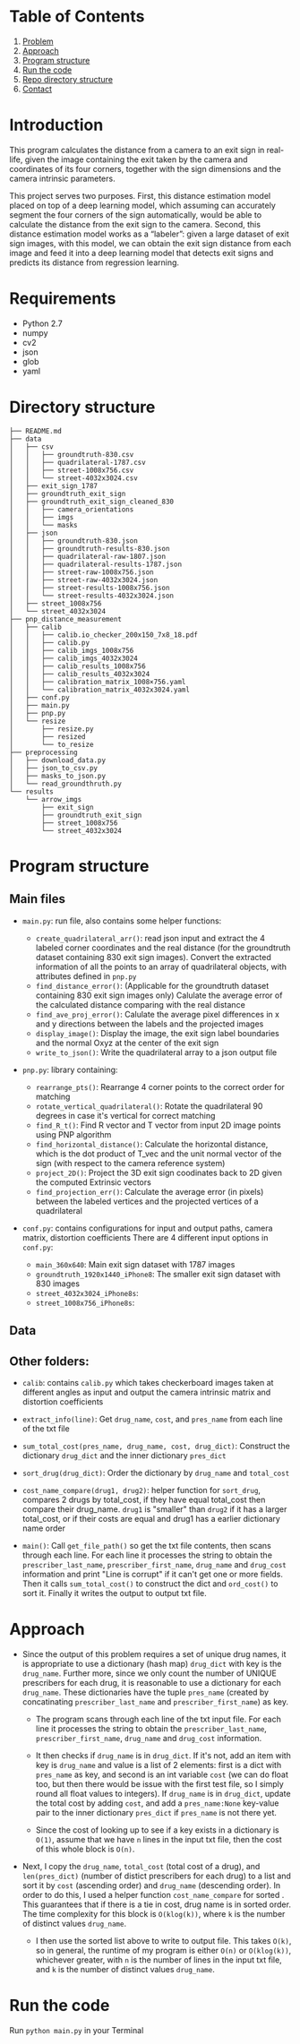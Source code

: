  # Table of Contents
1. [Problem](README.md#introduction)
1. [Approach](README.md#approach)
1. [Program structure](README.md#program-structure)
1. [Run the code](README.md#run-the-code)
1. [Repo directory structure](README.md#repo-directory-structure)
1. [Contact](README.md#contact)

# Introduction

This program calculates the distance from a camera to an exit sign in real-life, given the image containing the exit taken by the camera and coordinates of its four corners, together with the sign dimensions and the camera intrinsic parameters.

This project serves two purposes. First, this distance estimation model placed on top of a deep learning model, which assuming can accurately segment the four corners of the sign automatically, would be able to calculate the distance from the exit sign to the camera. Second, this distance estimation model works as a “labeler”: given a large dataset of exit sign images, with this model, we can obtain the exit sign distance from each image and feed it into a deep learning model that detects exit signs and predicts its distance from regression learning.

# Requirements
* Python 2.7
* numpy
* cv2
* json
* glob
* yaml

# Directory structure

```
├── README.md
├── data
│   ├── csv
│   │   ├── groundtruth-830.csv
│   │   ├── quadrilateral-1787.csv
│   │   ├── street-1008x756.csv
│   │   └── street-4032x3024.csv
│   ├── exit_sign_1787
│   ├── groundtruth_exit_sign
│   ├── groundtruth_exit_sign_cleaned_830
│   │   ├── camera_orientations
│   │   ├── imgs
│   │   └── masks
│   ├── json
│   │   ├── groundtruth-830.json
│   │   ├── groundtruth-results-830.json
│   │   ├── quadrilateral-raw-1807.json
│   │   ├── quadrilateral-results-1787.json
│   │   ├── street-raw-1008x756.json
│   │   ├── street-raw-4032x3024.json
│   │   ├── street-results-1008x756.json
│   │   └── street-results-4032x3024.json
│   ├── street_1008x756
│   └── street_4032x3024
├── pnp_distance_measurement
│   ├── calib
│   │   ├── calib.io_checker_200x150_7x8_18.pdf
│   │   ├── calib.py
│   │   ├── calib_imgs_1008x756
│   │   ├── calib_imgs_4032x3024
│   │   ├── calib_results_1008x756
│   │   ├── calib_results_4032x3024
│   │   ├── calibration_matrix_1008×756.yaml
│   │   └── calibration_matrix_4032x3024.yaml
│   ├── conf.py
│   ├── main.py
│   ├── pnp.py
│   └── resize
│       ├── resize.py
│       ├── resized
│       └── to_resize
├── preprocessing
│   ├── download_data.py
│   ├── json_to_csv.py
│   ├── masks_to_json.py
│   └── read_groundthruth.py
└── results
    └── arrow_imgs
        ├── exit_sign
        ├── groundtruth_exit_sign
        ├── street_1008x756
        └── street_4032x3024
```

# Program structure
## Main files
* `main.py`: run file, also contains some helper functions:
    * `create_quadrilateral_arr()`: read json input and extract the 4 labeled corner coordinates and the real distance (for the groundtruth dataset containing 830 exit sign images). Convert the extracted information of all the points to an array of quadrilateral objects, with attributes defined in `pnp.py`
    * `find_distance_error()`: (Applicable for the groundtruth dataset containing 830 exit sign images only) Calulate the average error of the calculated distance comparing with the real distance
    * `find_ave_proj_error()`: Calulate the average pixel differences in x and y directions between the labels and the projected images
    * `display_image()`: Display the image, the exit sign label boundaries and the normal Oxyz at the center of the exit sign
    * `write_to_json()`: Write the quadrilateral array to a json output file

* `pnp.py`: library containing:
    * `rearrange_pts()`: Rearrange 4 corner points to the correct order for matching
    * `rotate_vertical_quadrilateral()`: Rotate the quadrilateral 90 degrees in case it's vertical for correct matching
    * `find_R_t()`: Find R vector and T vector from input 2D image points using PNP algorithm
    * `find_horizontal_distance()`: Calculate the horizontal distance, which is the dot product of T_vec and the unit normal vector of the sign (with respect to the camera reference system)
    * `project_2D()`: Project the 3D exit sign coodinates back to 2D given the computed Extrinsic vectors
    * `find_projection_err()`: Calculate the average error (in pixels) between the labeled vertices and the projected vertices of a quadrilateral

* `conf.py`: contains configurations for input and output paths, camera matrix, distortion coefficients
    There are 4 different input options in `conf.py`:
    * `main_360x640`: Main exit sign dataset with 1787 images
    * `groundtruth_1920x1440_iPhone8`: The smaller exit sign dataset with 830 images
    * `street_4032x3024_iPhone8s`:
    * `street_1008x756_iPhone8s`:

## Data

## Other folders:
* `calib`: contains `calib.py` which takes checkerboard images taken at different angles as input and output the camera intrinsic matrix and distortion coefficients

* `extract_info(line)`: Get `drug_name`, `cost`, and `pres_name` from each line of the txt file
* `sum_total_cost(pres_name, drug_name, cost, drug_dict)`: Construct the dictionary `drug_dict` and the inner dictionary `pres_dict` 
* `sort_drug(drug_dict)`: Order the dictionary by `drug_name` and `total_cost`
* `cost_name_compare(drug1, drug2)`: helper function for `sort_drug`, compares 2 drugs by total_cost, if they have equal total_cost then compare their drug_name. `drug1` is "smaller" than `drug2` if it has a larger total_cost, or if their costs are equal and drug1 has a earlier dictionary name order
* `main()`: Call `get_file_path()` so get the txt file contents, then scans through each line. For each line it processes the string to obtain the `prescriber_last_name`, `prescriber_first_name`, `drug_name` and `drug_cost` information and print "Line is corrupt" if it can't get one or more fields. Then it calls `sum_total_cost()` to construct the dict and `ord_cost()` to sort it. Finally it writes the output to output txt file.

# Approach

* Since the output of this problem requires a set of unique drug names, it is appropriate to use a dictionary (hash map) `drug_dict` with key is the `drug_name`. Further more, since we only count the number of UNIQUE prescribers for each drug, it is reasonable to use a dictionary for each `drug_name`. These dictionaries have the tuple `pres_name` (created by concatinating `prescriber_last_name` and `prescriber_first_name`) as key. 

    * The program scans through each line of the txt input file. For each line it processes the string to obtain the `prescriber_last_name`, `prescriber_first_name`, `drug_name` and `drug_cost` information. 

    * It then checks if `drug_name` is in `drug_dict`. If it's not, add an item with key is `drug_name` and value is a list of 2 elements: first is a dict with `pres_name` as key, and second is an int variable `cost` (we can do float too, but then there would be issue with the first test file, so I simply round all float values to integers). If `drug_name` is in `drug_dict`, update the total cost by adding `cost`, and add a `pres_name:None` key-value pair to the inner dictionary `pres_dict` if `pres_name` is not there yet. 

    * Since the cost of looking up to see if a key exists in a dictionary is `O(1)`, assume that we have `n` lines in the input txt file, then the cost of this whole block is `O(n)`.

* Next, I copy the `drug_name`, `total_cost` (total cost of a drug), and `len(pres_dict)` (number of distict prescribers for each drug) to a list and sort it by `cost` (ascending order) and `drug_name` (descending order). In order to do this, I used a helper function `cost_name_compare` for sorted . This guarantees that if there is a tie in cost, drug name is in sorted order. 
The time complexity for this block is `O(klog(k))`, where `k` is the number of distinct values `drug_name`.

    * I then use the sorted list above to write to output file. This takes `O(k)`, so in general, the runtime of my program is either `O(n)` or `O(klog(k))`, whichever greater, with `n` is the number of lines in the input txt file, and `k` is the number of distinct values `drug_name`.

# Run the code

Run `python main.py` in your Terminal

